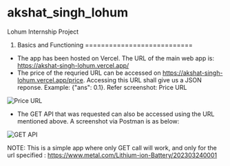 # akshat_singh_lohum
Lohum Internship Project

1. Basics and Functioning
===========================

- The app has been hosted on Vercel. The URL of the main web app is: https://akshat-singh-lohum.vercel.app/
- The price of the requried URL can be accessed on https://akshat-singh-lohum.vercel.app/price. Accessing this URL shall give us a JSON reponse. Example: {"ans": 0.1}. Refer screenshot: Price URL 

![Price URL](https://github.com/bitsgoan/akshat_singh_lohum/assets/25197103/55075afc-01b9-4030-9f03-8a885eb2ebe9)

- The GET API that was requested can also be accessed using the URL mentioned above. A screenshot via Postman is as below:

![GET API](https://github.com/bitsgoan/akshat_singh_lohum/assets/25197103/a4a3eaeb-e879-4ede-a56c-41b4de24c035)


NOTE: This is a simple app where only GET call will work, and only for the url specified : https://www.metal.com/Lithium-ion-Battery/202303240001 
